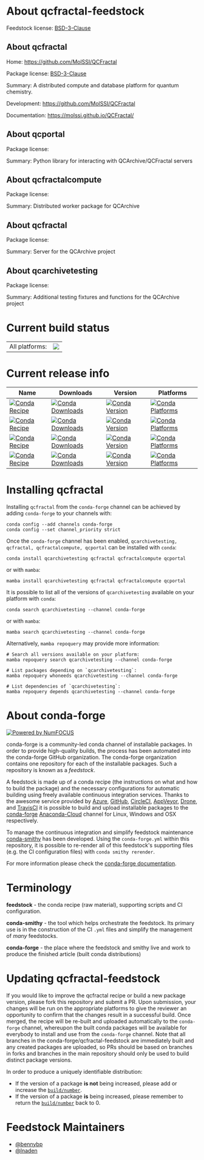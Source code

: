 About qcfractal-feedstock
=========================

Feedstock license: [BSD-3-Clause](https://github.com/conda-forge/qcfractal-feedstock/blob/main/LICENSE.txt)


About qcfractal
---------------

Home: https://github.com/MolSSI/QCFractal

Package license: [BSD-3-Clause](https://opensource.org/license/bsd-3-clause/)

Summary: A distributed compute and database platform for quantum chemistry.

Development: https://github.com/MolSSI/QCFractal

Documentation: https://molssi.github.io/QCFractal/

About qcportal
--------------



Package license: 

Summary: Python library for interacting with QCArchive/QCFractal servers

About qcfractalcompute
----------------------



Package license: 

Summary: Distributed worker package for QCArchive

About qcfractal
---------------



Package license: 

Summary: Server for the QCArchive project

About qcarchivetesting
----------------------



Package license: 

Summary: Additional testing fixtures and functions for the QCArchive project

Current build status
====================


<table><tr><td>All platforms:</td>
    <td>
      <a href="https://dev.azure.com/conda-forge/feedstock-builds/_build/latest?definitionId=6225&branchName=main">
        <img src="https://dev.azure.com/conda-forge/feedstock-builds/_apis/build/status/qcfractal-feedstock?branchName=main">
      </a>
    </td>
  </tr>
</table>

Current release info
====================

| Name | Downloads | Version | Platforms |
| --- | --- | --- | --- |
| [![Conda Recipe](https://img.shields.io/badge/recipe-qcarchivetesting-green.svg)](https://anaconda.org/conda-forge/qcarchivetesting) | [![Conda Downloads](https://img.shields.io/conda/dn/conda-forge/qcarchivetesting.svg)](https://anaconda.org/conda-forge/qcarchivetesting) | [![Conda Version](https://img.shields.io/conda/vn/conda-forge/qcarchivetesting.svg)](https://anaconda.org/conda-forge/qcarchivetesting) | [![Conda Platforms](https://img.shields.io/conda/pn/conda-forge/qcarchivetesting.svg)](https://anaconda.org/conda-forge/qcarchivetesting) |
| [![Conda Recipe](https://img.shields.io/badge/recipe-qcfractal-green.svg)](https://anaconda.org/conda-forge/qcfractal) | [![Conda Downloads](https://img.shields.io/conda/dn/conda-forge/qcfractal.svg)](https://anaconda.org/conda-forge/qcfractal) | [![Conda Version](https://img.shields.io/conda/vn/conda-forge/qcfractal.svg)](https://anaconda.org/conda-forge/qcfractal) | [![Conda Platforms](https://img.shields.io/conda/pn/conda-forge/qcfractal.svg)](https://anaconda.org/conda-forge/qcfractal) |
| [![Conda Recipe](https://img.shields.io/badge/recipe-qcfractalcompute-green.svg)](https://anaconda.org/conda-forge/qcfractalcompute) | [![Conda Downloads](https://img.shields.io/conda/dn/conda-forge/qcfractalcompute.svg)](https://anaconda.org/conda-forge/qcfractalcompute) | [![Conda Version](https://img.shields.io/conda/vn/conda-forge/qcfractalcompute.svg)](https://anaconda.org/conda-forge/qcfractalcompute) | [![Conda Platforms](https://img.shields.io/conda/pn/conda-forge/qcfractalcompute.svg)](https://anaconda.org/conda-forge/qcfractalcompute) |
| [![Conda Recipe](https://img.shields.io/badge/recipe-qcportal-green.svg)](https://anaconda.org/conda-forge/qcportal) | [![Conda Downloads](https://img.shields.io/conda/dn/conda-forge/qcportal.svg)](https://anaconda.org/conda-forge/qcportal) | [![Conda Version](https://img.shields.io/conda/vn/conda-forge/qcportal.svg)](https://anaconda.org/conda-forge/qcportal) | [![Conda Platforms](https://img.shields.io/conda/pn/conda-forge/qcportal.svg)](https://anaconda.org/conda-forge/qcportal) |

Installing qcfractal
====================

Installing `qcfractal` from the `conda-forge` channel can be achieved by adding `conda-forge` to your channels with:

```
conda config --add channels conda-forge
conda config --set channel_priority strict
```

Once the `conda-forge` channel has been enabled, `qcarchivetesting, qcfractal, qcfractalcompute, qcportal` can be installed with `conda`:

```
conda install qcarchivetesting qcfractal qcfractalcompute qcportal
```

or with `mamba`:

```
mamba install qcarchivetesting qcfractal qcfractalcompute qcportal
```

It is possible to list all of the versions of `qcarchivetesting` available on your platform with `conda`:

```
conda search qcarchivetesting --channel conda-forge
```

or with `mamba`:

```
mamba search qcarchivetesting --channel conda-forge
```

Alternatively, `mamba repoquery` may provide more information:

```
# Search all versions available on your platform:
mamba repoquery search qcarchivetesting --channel conda-forge

# List packages depending on `qcarchivetesting`:
mamba repoquery whoneeds qcarchivetesting --channel conda-forge

# List dependencies of `qcarchivetesting`:
mamba repoquery depends qcarchivetesting --channel conda-forge
```


About conda-forge
=================

[![Powered by
NumFOCUS](https://img.shields.io/badge/powered%20by-NumFOCUS-orange.svg?style=flat&colorA=E1523D&colorB=007D8A)](https://numfocus.org)

conda-forge is a community-led conda channel of installable packages.
In order to provide high-quality builds, the process has been automated into the
conda-forge GitHub organization. The conda-forge organization contains one repository
for each of the installable packages. Such a repository is known as a *feedstock*.

A feedstock is made up of a conda recipe (the instructions on what and how to build
the package) and the necessary configurations for automatic building using freely
available continuous integration services. Thanks to the awesome service provided by
[Azure](https://azure.microsoft.com/en-us/services/devops/), [GitHub](https://github.com/),
[CircleCI](https://circleci.com/), [AppVeyor](https://www.appveyor.com/),
[Drone](https://cloud.drone.io/welcome), and [TravisCI](https://travis-ci.com/)
it is possible to build and upload installable packages to the
[conda-forge](https://anaconda.org/conda-forge) [Anaconda-Cloud](https://anaconda.org/)
channel for Linux, Windows and OSX respectively.

To manage the continuous integration and simplify feedstock maintenance
[conda-smithy](https://github.com/conda-forge/conda-smithy) has been developed.
Using the ``conda-forge.yml`` within this repository, it is possible to re-render all of
this feedstock's supporting files (e.g. the CI configuration files) with ``conda smithy rerender``.

For more information please check the [conda-forge documentation](https://conda-forge.org/docs/).

Terminology
===========

**feedstock** - the conda recipe (raw material), supporting scripts and CI configuration.

**conda-smithy** - the tool which helps orchestrate the feedstock.
                   Its primary use is in the construction of the CI ``.yml`` files
                   and simplify the management of *many* feedstocks.

**conda-forge** - the place where the feedstock and smithy live and work to
                  produce the finished article (built conda distributions)


Updating qcfractal-feedstock
============================

If you would like to improve the qcfractal recipe or build a new
package version, please fork this repository and submit a PR. Upon submission,
your changes will be run on the appropriate platforms to give the reviewer an
opportunity to confirm that the changes result in a successful build. Once
merged, the recipe will be re-built and uploaded automatically to the
`conda-forge` channel, whereupon the built conda packages will be available for
everybody to install and use from the `conda-forge` channel.
Note that all branches in the conda-forge/qcfractal-feedstock are
immediately built and any created packages are uploaded, so PRs should be based
on branches in forks and branches in the main repository should only be used to
build distinct package versions.

In order to produce a uniquely identifiable distribution:
 * If the version of a package **is not** being increased, please add or increase
   the [``build/number``](https://docs.conda.io/projects/conda-build/en/latest/resources/define-metadata.html#build-number-and-string).
 * If the version of a package **is** being increased, please remember to return
   the [``build/number``](https://docs.conda.io/projects/conda-build/en/latest/resources/define-metadata.html#build-number-and-string)
   back to 0.

Feedstock Maintainers
=====================

* [@bennybp](https://github.com/bennybp/)
* [@lnaden](https://github.com/lnaden/)

